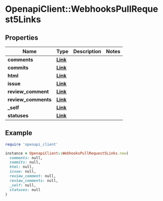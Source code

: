 # OpenapiClient::WebhooksPullRequest5Links

## Properties

| Name | Type | Description | Notes |
| ---- | ---- | ----------- | ----- |
| **comments** | [**Link**](Link.md) |  |  |
| **commits** | [**Link**](Link.md) |  |  |
| **html** | [**Link**](Link.md) |  |  |
| **issue** | [**Link**](Link.md) |  |  |
| **review_comment** | [**Link**](Link.md) |  |  |
| **review_comments** | [**Link**](Link.md) |  |  |
| **_self** | [**Link**](Link.md) |  |  |
| **statuses** | [**Link**](Link.md) |  |  |

## Example

```ruby
require 'openapi_client'

instance = OpenapiClient::WebhooksPullRequest5Links.new(
  comments: null,
  commits: null,
  html: null,
  issue: null,
  review_comment: null,
  review_comments: null,
  _self: null,
  statuses: null
)
```

